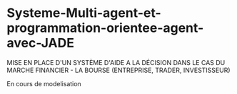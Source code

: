 # Systeme-Multi-agent-et-programmation-orientee-agent-avec-JADE
MISE EN PLACE D'UN SYSTÈME D'AIDE A LA DÉCISION DANS LE CAS DU MARCHE FINANCIER - LA BOURSE (ENTREPRISE, TRADER, INVESTISSEUR)

En cours de modelisation
